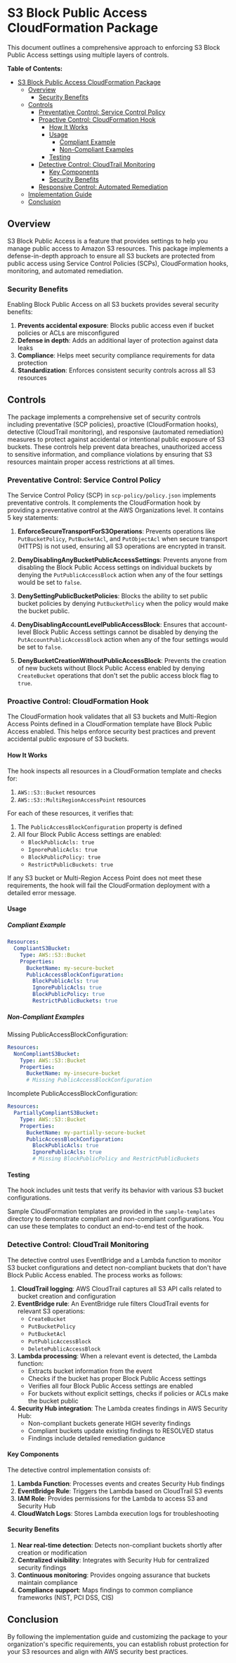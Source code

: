 # S3 Block Public Access CloudFormation Package

This document outlines a comprehensive approach to enforcing S3 Block Public Access settings using multiple layers of controls.

**Table of Contents:**

- [S3 Block Public Access CloudFormation Package](#s3-block-public-access-cloudformation-package)
  - [Overview](#overview)
    - [Security Benefits](#security-benefits)
  - [Controls](#controls)
    - [Preventative Control: Service Control Policy](#preventative-control-service-control-policy)
    - [Proactive Control: CloudFormation Hook](#proactive-control-cloudformation-hook)
      - [How It Works](#how-it-works)
      - [Usage](#usage)
        - [Compliant Example](#compliant-example)
        - [Non-Compliant Examples](#non-compliant-examples)
      - [Testing](#testing)
    - [Detective Control: CloudTrail Monitoring](#detective-control-cloudtrail-monitoring)
      - [Key Components](#key-components)
      - [Security Benefits](#security-benefits-1)
    - [Responsive Control: Automated Remediation](#responsive-control-automated-remediation)
  - [Implementation Guide](#implementation-guide)
  - [Conclusion](#conclusion)

## Overview

S3 Block Public Access is a feature that provides settings to help you manage public access to Amazon S3 resources. This package implements a defense-in-depth approach to ensure all S3 buckets are protected from public access using Service Control Policies (SCPs), CloudFormation hooks, monitoring, and automated remediation.

### Security Benefits

Enabling Block Public Access on all S3 buckets provides several security benefits:

1. **Prevents accidental exposure**: Blocks public access even if bucket policies or ACLs are misconfigured
2. **Defense in depth**: Adds an additional layer of protection against data leaks
3. **Compliance**: Helps meet security compliance requirements for data protection
4. **Standardization**: Enforces consistent security controls across all S3 resources

## Controls

The package implements a comprehensive set of security controls including preventative (SCP policies), proactive (CloudFormation hooks), detective (CloudTrail monitoring), and responsive (automated remediation) measures to protect against accidental or intentional public exposure of S3 buckets. These controls help prevent data breaches, unauthorized access to sensitive information, and compliance violations by ensuring that S3 resources maintain proper access restrictions at all times.

### Preventative Control: Service Control Policy

The Service Control Policy (SCP) in `scp-policy/policy.json` implements preventative controls. It complements the CloudFormation hook by providing a preventative control at the AWS Organizations level. It contains 5 key statements:

1. **EnforceSecureTransportForS3Operations**: Prevents operations like `PutBucketPolicy`, `PutBucketAcl`, and `PutObjectAcl` when secure transport (HTTPS) is not used, ensuring all S3 operations are encrypted in transit.

2. **DenyDisablingAnyBucketPublicAccessSettings**: Prevents anyone from disabling the Block Public Access settings on individual buckets by denying the `PutPublicAccessBlock` action when any of the four settings would be set to `false`.

3. **DenySettingPublicBucketPolicies**: Blocks the ability to set public bucket policies by denying `PutBucketPolicy` when the policy would make the bucket public.

4. **DenyDisablingAccountLevelPublicAccessBlock**: Ensures that account-level Block Public Access settings cannot be disabled by denying the `PutAccountPublicAccessBlock` action when any of the four settings would be set to `false`.

5. **DenyBucketCreationWithoutPublicAccessBlock**: Prevents the creation of new buckets without Block Public Access enabled by denying `CreateBucket` operations that don't set the public access block flag to `true`.

### Proactive Control: CloudFormation Hook

The CloudFormation hook validates that all S3 buckets and Multi-Region Access Points defined in a CloudFormation template have Block Public Access enabled. This helps enforce security best practices and prevent accidental public exposure of S3 buckets.

#### How It Works

The hook inspects all resources in a CloudFormation template and checks for:

1. `AWS::S3::Bucket` resources
2. `AWS::S3::MultiRegionAccessPoint` resources

For each of these resources, it verifies that:

1. The `PublicAccessBlockConfiguration` property is defined
2. All four Block Public Access settings are enabled:
   - `BlockPublicAcls: true`
   - `IgnorePublicAcls: true`
   - `BlockPublicPolicy: true`
   - `RestrictPublicBuckets: true`

If any S3 bucket or Multi-Region Access Point does not meet these requirements, the hook will fail the CloudFormation deployment with a detailed error message.

#### Usage

##### Compliant Example

```yaml
Resources:
  CompliantS3Bucket:
    Type: AWS::S3::Bucket
    Properties:
      BucketName: my-secure-bucket
      PublicAccessBlockConfiguration:
        BlockPublicAcls: true
        IgnorePublicAcls: true
        BlockPublicPolicy: true
        RestrictPublicBuckets: true
```

##### Non-Compliant Examples

Missing PublicAccessBlockConfiguration:

```yaml
Resources:
  NonCompliantS3Bucket:
    Type: AWS::S3::Bucket
    Properties:
      BucketName: my-insecure-bucket
      # Missing PublicAccessBlockConfiguration
```

Incomplete PublicAccessBlockConfiguration:

```yaml
Resources:
  PartiallyCompliantS3Bucket:
    Type: AWS::S3::Bucket
    Properties:
      BucketName: my-partially-secure-bucket
      PublicAccessBlockConfiguration:
        BlockPublicAcls: true
        IgnorePublicAcls: true
        # Missing BlockPublicPolicy and RestrictPublicBuckets
```

#### Testing

The hook includes unit tests that verify its behavior with various S3 bucket configurations.

Sample CloudFormation templates are provided in the `sample-templates` directory to demonstrate compliant and non-compliant configurations. You can use these templates to conduct an end-to-end test of the hook.

### Detective Control: CloudTrail Monitoring

The detective control uses EventBridge and a Lambda function to monitor S3 bucket configurations and detect non-compliant buckets that don't have Block Public Access enabled. The process works as follows:

1. **CloudTrail logging**: AWS CloudTrail captures all S3 API calls related to bucket creation and configuration
2. **EventBridge rule**: An EventBridge rule filters CloudTrail events for relevant S3 operations:
   - `CreateBucket`
   - `PutBucketPolicy`
   - `PutBucketAcl`
   - `PutPublicAccessBlock`
   - `DeletePublicAccessBlock`
3. **Lambda processing**: When a relevant event is detected, the Lambda function:
   - Extracts bucket information from the event
   - Checks if the bucket has proper Block Public Access settings
   - Verifies all four Block Public Access settings are enabled
   - For buckets without explicit settings, checks if policies or ACLs make the bucket public
4. **Security Hub integration**: The Lambda creates findings in AWS Security Hub:
   - Non-compliant buckets generate HIGH severity findings
   - Compliant buckets update existing findings to RESOLVED status
   - Findings include detailed remediation guidance

#### Key Components

The detective control implementation consists of:

1. **Lambda Function**: Processes events and creates Security Hub findings
2. **EventBridge Rule**: Triggers the Lambda based on CloudTrail S3 events
3. **IAM Role**: Provides permissions for the Lambda to access S3 and Security Hub
4. **CloudWatch Logs**: Stores Lambda execution logs for troubleshooting

#### Security Benefits

1. **Near real-time detection**: Detects non-compliant buckets shortly after creation or modification
2. **Centralized visibility**: Integrates with Security Hub for centralized security findings
3. **Continuous monitoring**: Provides ongoing assurance that buckets maintain compliance
4. **Compliance support**: Maps findings to common compliance frameworks (NIST, PCI DSS, CIS)

## Conclusion

By following the implementation guide and customizing the package to your organization's specific requirements, you can establish robust protection for your S3 resources and align with AWS security best practices.
